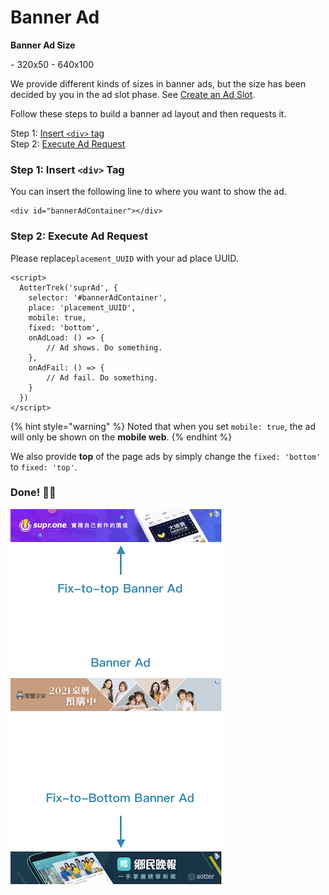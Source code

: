 # Banner Ad

**Banner Ad Size**

\- 320x50    - 640x100

We provide different kinds of sizes in banner ads, but the size has been decided by you in the ad slot phase. See [Create an Ad Slot](../web-sdk/prerequisites.md#step-3-create-an-ad-slot).

Follow these steps to build a banner ad layout and then requests it.

Step 1: [Insert `<div>` tag ](banner-ad.md#step-1-insert-less-than-div-greater-than-tag)\
Step 2: [Execute Ad Request](banner-ad.md#step-2-execute-ad-request)

### Step 1: Insert `<div>` Tag

You can insert the following line to where you want to show the ad.

```markup
<div id="bannerAdContainer"></div>
```

### Step 2: Execute Ad Request

Please replace`placement_UUID` with your ad place UUID.

```markup
<script>
  AotterTrek('suprAd', {
    selector: '#bannerAdContainer',
    place: 'placement_UUID',
    mobile: true,
    fixed: 'bottom',
    onAdLoad: () => {
        // Ad shows. Do something.
    },
    onAdFail: () => {
        // Ad fail. Do something.
    }
  })
</script>
```

{% hint style="warning" %}
Noted that when you set `mobile: true`, the ad will only be shown on the **mobile web**.
{% endhint %}

We also provide **top** of the page ads by simply change the `fixed: 'bottom'`  to `fixed: 'top'`.

### Done! 👏🏼

![](<../../.gitbook/assets/截圖 2022-06-10 上午11.28.47.png>)
